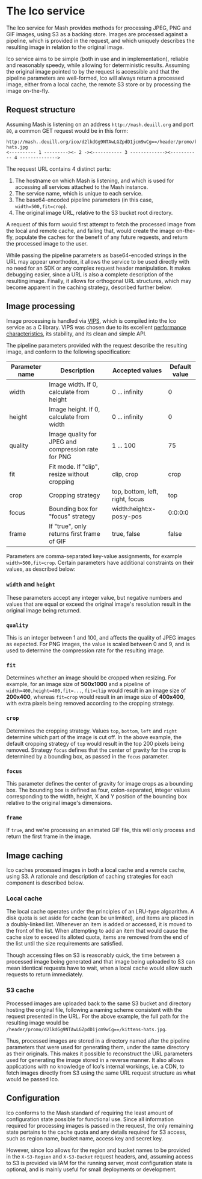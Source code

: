 # The Ico service

The Ico service for Mash provides methods for processing JPEG, PNG and GIF images, using S3 as
a backing store. Images are processed against a pipeline, which is provided in the request, and
which uniquely describes the resulting image in relation to the original image.

Ico service aims to be simple (both in use and in implementation), reliable and reasonably
speedy, while allowing for deterministic results. Assuming the original image pointed to by the
request is accessible and that the pipeline parameters are well-formed, Ico will always return a processed image, either from a local cache, the remote S3 store or by processing the image
on-the-fly.

## Request structure

Assuming Mash is listening on an address `http://mash.deuill.org` and port `80`, a common GET
request would be in this form:

```
http://mash..deuill.org/ico/d2lkdGg9NTAwLGZpdD1jcm9wCg==/header/promo/kittens-hats.jpg
<---------- 1 ---------><- 2 -><----------- 3 -------------><----------- 4 -------------->
```

The request URL contains 4 distinct parts:

  1. The hostname on which Mash is listening, and which is used for accessing all services
     attached to the Mash instance.
  2. The service name, which is unique to each service.
  3. The base64-encoded pipeline parameters (in this case, `width=500,fit=crop`).
  4. The original image URL, relative to the S3 bucket root directory.

A request of this form would first attempt to fetch the processed image from the local and remote
cache, and failing that, would create the image on-the-fly, populate the caches for the benefit of
any future requests, and return the processed image to the user.

While passing the pipeline parameters as base64-encoded strings in the URL may appear unorthodox, it
allows the service to be used directly with no need for an SDK or any complex request header
manipulation. It makes debugging easier, since a URL is also a complete description of the resulting
image. Finally, it allows for orthogonal URL structures, which may become apparent in the caching
strategy, described further below.

## Image processing

Image processing is handled via [VIPS](http://www.vips.ecs.soton.ac.uk), which is compiled into
the Ico service as a C library. VIPS was chosen due to its excellent
[performance characteristics](http://www.vips.ecs.soton.ac.uk/index.php?title=Speed_and_Memory_Use),
its stability, and its clean and simple API.

The pipeline parameters provided with the request describe the resulting image, and conform to the
following specification:

Parameter name | Description                                         | Accepted values                 | Default value
---------------|-----------------------------------------------------|---------------------------------|--------------
width          | Image width. If 0, calculate from height            | 0 ... infinity                  | 0
height         | Image height. If 0, calculate from width            | 0 ... infinity                  | 0
quality        | Image quality for JPEG and compression rate for PNG | 1 ... 100                       | 75
fit            | Fit mode. If "clip", resize without cropping        | clip, crop                      | crop
crop           | Cropping strategy                                   | top, bottom, left, right, focus | top
focus          | Bounding box for "focus" strategy                   | width:height:x-pos:y-pos        | 0:0:0:0
frame          | If "true", only returns first frame of GIF          | true, false                     | false

Parameters are comma-separated key-value assignments, for example `width=500,fit=crop`. Certain
parameters have additional constraints on their values, as described below:

### `width` and `height`

These parameters accept any integer value, but negative numbers and values that are equal or exceed
the original image's resolution result in the original image being returned.

### `quality`

This is an integer between 1 and 100, and affects the quality of JPEG images as expected. For PNG
images, the value is scaled between 0 and 9, and is used to determine the compression rate for the
resulting image.

### `fit`

Determines whether an image should be cropped when resizing. For example, for an image size of
**500x1000** and a pipeline of `width=400,height=400,fit=...`, `fit=clip` would result in an image
size of **200x400**, whereas `fit=crop` would result in an image size of **400x400**, with extra
pixels being removed according to the cropping strategy.

### `crop`

Determines the cropping strategy. Values `top`, `bottom`, `left` and `right` determine which part
of the image is cut off. In the above example, the default cropping strategy of `top` would result
in the top 200 pixels being removed. Strategy `focus` defines that the center of gravity for the
crop is determined by a bounding box, as passed in the `focus` parameter.

### `focus`

This parameter defines the center of gravity for image crops as a bounding box. The bounding box is
defined as four, colon-separated, integer values corresponding to the width, height, X and Y
position of the bounding box relative to the original image's dimensions.

### `frame`

If `true`, and we're processing an animated GIF file, this will only process and return the first
frame in the image.

## Image caching

Ico caches processed images in both a local cache and a remote cache, using S3. A rationale and
description of caching strategies for each component is described below.

### Local cache

The local cache operates under the principles of an LRU-type algoarithm. A disk quota is set aside
for cache (can be unlimited), and items are placed in a doubly-linked list. Whenever an item is
added or accessed, it is moved to the front of the list. When attempting to add an item that would
cause the cache size to exceed its alloted quota, items are removed from the end of the list until
the size requirements are satisfied.

Though accessing files on S3 is reasonably quick, the time between a processed image being generated
and that image being uploaded to S3 can mean identical requests have to wait, when a local cache
would allow such requests to return immediately.

### S3 cache

Processed images are uploaded back to the same S3 bucket and directory hosting the original file,
following a naming scheme consistent with the request presented in the URL. For the above example,
the full path for the resulting image would be
`/header/promo/d2lkdGg9NTAwLGZpdD1jcm9wCg==/kittens-hats.jpg`.

Thus, processed images are stored in a directory named after the pipeline parameters that were used
for generating them, under the same directory as their originals. This makes it possible to
reconstruct the URL parameters used for generating the image stored in a reverse manner. It also
allows applications with no knowledge of Ico's internal workings, i.e. a CDN, to fetch images
directly from S3 using the same URL request structure as what would be passed Ico.

## Configuration

Ico conforms to the Mash standard of requiring the least amount of configuration state possible
for functional use. Since all information required for processing images is passed in the request,
the only remaining state pertains to the cache quota and any details required for S3 access, such as
region name, bucket name, access key and secret key.

However, since Ico allows for the region and bucket names to be provided in the `X-S3-Region` and
`X-S3-Bucket` request headers, and, assuming access to S3 is provided via IAM for the running server,
most configuration state is optional, and is mainly useful for small deployments or development.
